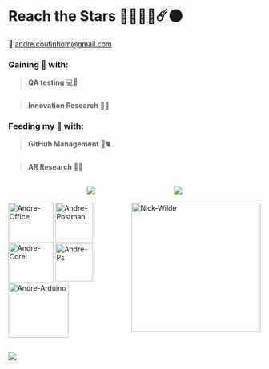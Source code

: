 # **Reach the Stars** 🚀✨💫🌠☄️🌑 
📧 andre.coutinhom@gmail.com

### Gaining 🤑 with: 
> **QA testing** 💻🏦
###
> **Innovation Research** 📖🔬
### Feeding my 🧠 with:
> **GitHub Management** 🐙🐈
###
> **AR Research** 📱🥽 

  ##


<div style="display: flex; justify-content: space-evenly; align-items: center;">
  <a href="[https://github.com/anuraghazra/github-readme-stats](https://github.com/AndreCoutinhom)">
    <img align="center" src="https://github-readme-stats.vercel.app/api?username=AndreCoutinhom&show_icons=true&theme=transparent&border_color=025CDA&text_color=80B5E2&border_radius=0.0&count_private=true&locale=pt-br&card_width=520" />
  </a>
  <a href="[Git](https://github.com/AndreCoutinhom)">
    <img align="center" src="https://github-readme-stats.vercel.app/api/top-langs/?username=AndreCoutinhom&hide_progress=false&theme=transparent&border_color=025CDA&text_color=80B5E2&border_radius=0.0&langs_count=8&locale=pt-br&card_width=520" />
  </a>
</div>
  
<div style="display: inline_block"><br>
  <img align="right" alt="Nick-Wilde" height="258" width="258" src="https://emoji.discadia.com/emojis/3865ebb6-3cdb-4588-9728-0b64c3b0c242.GIF">
  <img align="center" alt="Andre-Office" height="80" width="90" src="https://upload.wikimedia.org/wikipedia/commons/thumb/5/5f/Microsoft_Office_logo_%282019%E2%80%93present%29.svg/480px-Microsoft_Office_logo_%282019%E2%80%93present%29.svg.png"> 
  <img align="center" alt="Andre-Postman" height="80" width="75" src="https://static-00.iconduck.com/assets.00/postman-icon-497x512-beb7sy75.png"> 
  <img align="center" alt="Andre-Corel" height="80" width="90" src="https://img.uxwing.com/wp-content/themes/uxwing/download/brands-social-media/coreldraw-icon.svg">
  <img align="center" alt="Andre-Ps" height="75" width="75" src="https://upload.wikimedia.org/wikipedia/commons/2/20/Photoshop_CC_icon.png"> 
  <img align="center" alt="Andre-Arduino" height="110" width="120" src="https://cdn.jsdelivr.net/gh/devicons/devicon/icons/arduino/arduino-original.svg">
</div>  

  ##
  
  <div> 
  <a href="https://pin.it/55pR1xx" target="blank"><img src="https://img.shields.io/badge/Pinterest-%23E60023.svg?&style=for-the-badge&logo=Pinterest&logoColor=white" target="_blank"></a>
</div>



